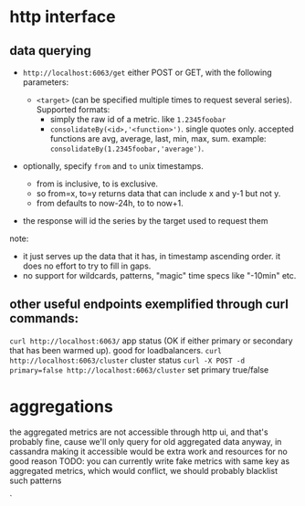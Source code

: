 
# http interface

## data querying
* `http://localhost:6063/get` either POST or GET, with the following parameters:
  * `<target>` (can be specified multiple times to request several series). Supported formats:
    * simply the raw id of a metric. like `1.2345foobar`
    * `consolidateBy(<id>,'<function>')`. single quotes only. accepted functions are avg, average, last, min, max, sum.
       example: `consolidateBy(1.2345foobar,'average')`.

* optionally, specify `from` and `to` unix timestamps.
  * from is inclusive, to is exclusive.
  * so from=x, to=y returns data that can include x and y-1 but not y.
  * from defaults to now-24h, to to now+1.

* the response will id the series by the target used to request them

note:
* it just serves up the data that it has, in timestamp ascending order. it does no effort to try to fill in gaps.
* no support for wildcards, patterns, "magic" time specs like "-10min" etc.

## other useful endpoints exemplified through curl commands:

`curl http://localhost:6063/` app status (OK if either primary or secondary that has been warmed up). good for loadbalancers.
`curl http://localhost:6063/cluster` cluster status
`curl -X POST -d primary=false http://localhost:6063/cluster` set primary true/false


# aggregations

the aggregated metrics are not accessible through http ui, and that's probably fine, cause we'll only query for old aggregated data anyway, in cassandra
making it accessible would be extra work and resources for no good reason
TODO: you can currently write fake metrics with same key as aggregated metrics, which would conflict, we should probably blacklist such patterns

`
